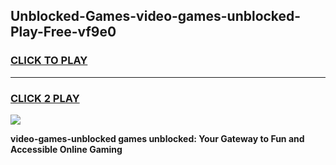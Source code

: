 
## Unblocked-Games-video-games-unblocked-Play-Free-vf9e0
<h3>
<a href="https://premium76.site?title=video-games-unblocked&ref=10A">CLICK TO PLAY</a></h3>
<hr>

<h3>
<a href="https://premium76.site?title=video-games-unblocked&ref=10A">CLICK 2 PLAY</a>
  
</h3>

<a href="https://premium76.site?title=video-games-unblocked&ref=10A"><img src="https://clearcache.store/games.png"></a>


**video-games-unblocked games unblocked: Your Gateway to Fun and Accessible Online Gaming**
